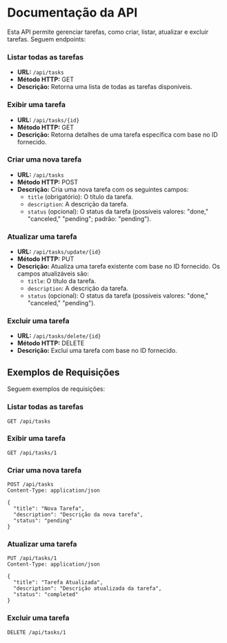 # Documentação da API

Esta API permite gerenciar tarefas, como criar, listar, atualizar e excluir tarefas. Seguem endpoints:

### Listar todas as tarefas

- **URL:** `/api/tasks`
- **Método HTTP:** GET
- **Descrição:** Retorna uma lista de todas as tarefas disponíveis.

### Exibir uma tarefa

- **URL:** `/api/tasks/{id}`
- **Método HTTP:** GET
- **Descrição:** Retorna detalhes de uma tarefa específica com base no ID fornecido.

### Criar uma nova tarefa

- **URL:** `/api/tasks`
- **Método HTTP:** POST
- **Descrição:** Cria uma nova tarefa com os seguintes campos:
  - `title` (obrigatório): O título da tarefa.
  - `description`: A descrição da tarefa.
  - `status` (opcional): O status da tarefa (possíveis valores: "done," "canceled," "pending"; padrão: "pending").

### Atualizar uma tarefa

- **URL:** `/api/tasks/update/{id}`
- **Método HTTP:** PUT
- **Descrição:** Atualiza uma tarefa existente com base no ID fornecido. Os campos atualizáveis são:
  - `title`: O título da tarefa.
  - `description`: A descrição da tarefa.
  - `status` (opcional): O status da tarefa (possíveis valores: "done," "canceled," "pending").

### Excluir uma tarefa

- **URL:** `/api/tasks/delete/{id}`
- **Método HTTP:** DELETE
- **Descrição:** Exclui uma tarefa com base no ID fornecido.

## Exemplos de Requisições

Seguem exemplos de requisições:

### Listar todas as tarefas

```http
GET /api/tasks
```
### Exibir uma tarefa

```http
GET /api/tasks/1
```

### Criar uma nova tarefa

```http
POST /api/tasks
Content-Type: application/json

{
  "title": "Nova Tarefa",
  "description": "Descrição da nova tarefa",
  "status": "pending"
}
```

### Atualizar uma tarefa
```http
PUT /api/tasks/1
Content-Type: application/json

{
  "title": "Tarefa Atualizada",
  "description": "Descrição atualizada da tarefa",
  "status": "completed"
}
```

### Excluir uma tarefa
```http
DELETE /api/tasks/1
```